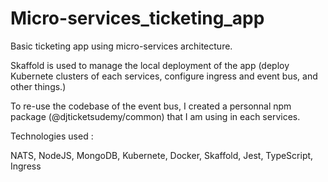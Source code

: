 # Micro-services_ticketing_app

Basic ticketing app using micro-services architecture.

Skaffold is used to manage the local deployment of the app (deploy Kubernete clusters of each services, configure ingress and event bus, and other things.)

To re-use the codebase of the event bus, I created a personnal npm package (@djticketsudemy/common) that I am using in each services.

Technologies used :

NATS, NodeJS, MongoDB, Kubernete, Docker, Skaffold, Jest, TypeScript, Ingress
